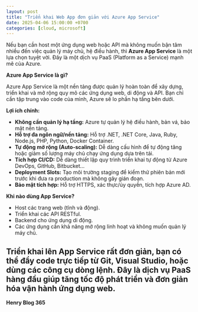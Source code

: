 ```yaml
---
layout: post
title: "Triển khai Web App đơn giản với Azure App Service"
date: 2025-04-06 15:00:00 +0700
categories: [cloud, microsoft]
---
```


Nếu bạn cần host một ứng dụng web hoặc API mà không muốn bận tâm nhiều đến việc quản lý máy chủ, hệ điều hành, thì **Azure App Service** là một lựa chọn tuyệt vời. Đây là một dịch vụ PaaS (Platform as a Service) mạnh mẽ của Azure.

**Azure App Service là gì?**

Azure App Service là một nền tảng được quản lý hoàn toàn để xây dựng, triển khai và mở rộng quy mô các ứng dụng web, di động và API. Bạn chỉ cần tập trung vào code của mình, Azure sẽ lo phần hạ tầng bên dưới.

**Lợi ích chính:**

* **Không cần quản lý hạ tầng:** Azure tự quản lý hệ điều hành, bản vá, bảo mật nền tảng.
* **Hỗ trợ đa ngôn ngữ/nền tảng:** Hỗ trợ .NET, .NET Core, Java, Ruby, Node.js, PHP, Python, Docker Container.
* **Tự động mở rộng (Auto-scaling):** Dễ dàng cấu hình để tự động tăng hoặc giảm số lượng máy chủ chạy ứng dụng dựa trên tải.
* **Tích hợp CI/CD:** Dễ dàng thiết lập quy trình triển khai tự động từ Azure DevOps, GitHub, Bitbucket...
* **Deployment Slots:** Tạo môi trường staging để kiểm thử phiên bản mới trước khi đưa ra production mà không gây gián đoạn.
* **Bảo mật tích hợp:** Hỗ trợ HTTPS, xác thực/ủy quyền, tích hợp Azure AD.

**Khi nào dùng App Service?**

* Host các trang web (tĩnh và động).
* Triển khai các API RESTful.
* Backend cho ứng dụng di động.
* Các ứng dụng cần khả năng mở rộng linh hoạt và không muốn quản lý máy chủ.

Triển khai lên App Service rất đơn giản, bạn có thể đẩy code trực tiếp từ Git, Visual Studio, hoặc dùng các công cụ dòng lệnh. Đây là dịch vụ PaaS hàng đầu giúp tăng tốc độ phát triển và đơn giản hóa vận hành ứng dụng web.
------------
**Henry Blog 365**
